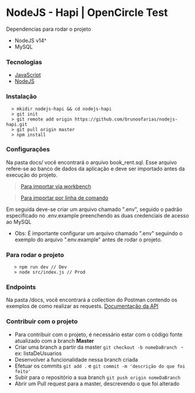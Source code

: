 # NodeJS - Hapi | OpenCircle Test

Dependencias para rodar o projeto
  - NodeJS v14^
  - MySQL 

### Tecnologias
  - [JavaScript](https://www.javascript.com/)
  - [NodeJS](https://nodejs.org/en/)

### Instalação

```
  > mkidir nodejs-hapi && cd nodejs-hapi
  > git init
  > git remote add origin https://github.com/brunoofarias/nodejs-hapi.git
  > git pull origin master
  > npm install
```
### Configurações
Na pasta docs/ você encontrará o arquivo book_rent.sql. Esse arquivo refere-se ao banco de dados da aplicação e deve ser importado antes da execução do projeto.

> [Para importar via workbench](https://help.umbler.com/hc/pt-br/articles/202385865-MySQL-Importando-Exportando-um-banco-de-dados)

> [Para importar por linha de comando](https://professor-falken.com/pt/programacion/mysql/como-exportar-e-importar-una-base-de-datos-mysql-desde-la-linea-de-comandos/)

Em seguida deve-se criar um arquivo chamado ".env", seguido o padrão especificado no .env.example preenchendo as duas credenciais de acesso ao MySQL
  
* Obs: É importante configurar um arquivo chamado ".env" seguindo o exemplo do arquivo ".env.example" antes de rodar o projeto.

### Para rodar o projeto
```
   > npm run dev // Dev
   > node src/index.js // Prod
```

### Endpoints
Na pasta /docs, você encontrará a collection do Postman contendo os exemplos de como realizar as requests.
[Documentação da API](https://documenter.getpostman.com/view/3579440/TVt2eQQ9)

### Contribuir com o projeto

* Para contribuir com o projeto, é necessário estar com o código fonte atualizado com a branch **Master** 
* Criar uma branch a partir da master `git checkout -b nomeDaBranch ` - ex: listaDeUsuarios
* Desenvolver a funcionalidade nessa branch criada
* Efetuar os commits `git add .` e `git commit -m 'descrição do que foi feito'`
* Subir para o repositório a sua branch `git push origin nomeDaBranch`
* Abrir um Pull request para a master, descrevendo o que foi alterado
